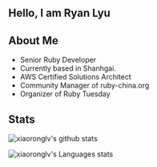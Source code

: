 ## Hello, I am Ryan Lyu

## About Me

- Senior Ruby Developer
- Currently based in Shanhgai.
- AWS Certified Solutions Architect
- Community Manager of ruby-china.org
- Organizer of Ruby Tuesday

## Stats


![xiaoronglv's github stats](https://github-readme-stats.vercel.app/api?username=xiaoronglv&hide=["issues"]&show_icons=true&line_height=30)

![xiaoronglv's Languages stats](https://github-readme-stats.vercel.app/api/top-langs/?username=xiaoronglv&theme=buefy&layout=compact&langs_count=10)
